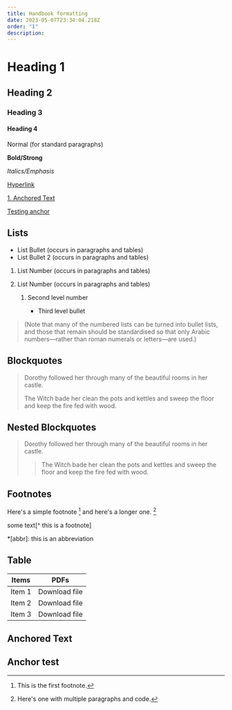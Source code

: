 ```yaml
---
title: Handbook formatting
date: 2023-05-07T23:34:04.218Z
order: "1"
description:
---
```

# Heading 1

## Heading 2

### Heading 3

#### Heading 4

Normal (for standard paragraphs)

**Bold/Strong**

*Italics/Emphasis*

[Hyperlink](https://example.org)

[1. Anchored Text](#anchored-text)

[Testing anchor](#test-anchor)

## Lists

* List Bullet (occurs in paragraphs and tables)
* List Bullet 2 (occurs in paragraphs and tables)

1. List Number (occurs in paragraphs and tables)
2. List Number  (occurs in paragraphs and tables)

   1. Second level number

      * Third level bullet

> (Note that many of the numbered lists can be turned into bullet lists, and those that remain should be standardised so that only Arabic numbers—rather than roman numerals or letters—are used.)

## Blockquotes

> Dorothy followed her through many of the beautiful rooms in her castle.
>
> The Witch bade her clean the pots and kettles and sweep the floor and keep the fire fed with wood.

## Nested Blockquotes

> Dorothy followed her through many of the beautiful rooms in her castle.
>
> > The Witch bade her clean the pots and kettles and sweep the floor and keep the fire fed with wood.

## Footnotes

Here's a simple footnote [^1] and here's a longer one. [^bignote]

[^1]: This is the first footnote.

[^bignote]: Here's one with multiple paragraphs and code.

some text[^ this is a footnote]

\*\[abbr]: this is an abbreviation

## Table

| Items  | PDFs                                                |
| ------ | --------------------------------------------------- |
| Item 1 | Download file |
| Item 2 | Download file |
| Item 3 | Download file |

## <span id="anchored-text">Anchored Text</span>

## <span id="test-anchor">Anchor test</span>
